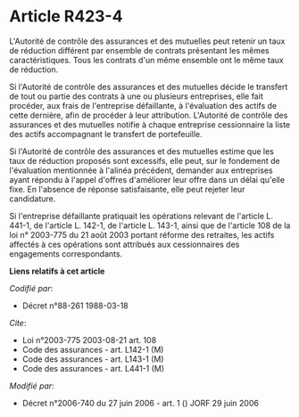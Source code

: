 # Article R423-4

L'Autorité de contrôle des assurances et des mutuelles peut retenir un taux de réduction différent par ensemble de contrats
présentant les mêmes caractéristiques. Tous les contrats d'un même ensemble ont le même taux de réduction.

Si l'Autorité de contrôle des assurances et des mutuelles décide le transfert de tout ou partie des contrats à une ou
plusieurs entreprises, elle fait procéder, aux frais de l'entreprise défaillante, à l'évaluation des actifs de cette
dernière, afin de procéder à leur attribution. L'Autorité de contrôle des assurances et des mutuelles notifie à chaque
entreprise cessionnaire la liste des actifs accompagnant le transfert de portefeuille.

Si l'Autorité de contrôle des assurances et des mutuelles estime que les taux de réduction proposés sont excessifs, elle
peut, sur le fondement de l'évaluation mentionnée à l'alinéa précédent, demander aux entreprises ayant répondu à l'appel
d'offres d'améliorer leur offre dans un délai qu'elle fixe. En l'absence de réponse satisfaisante, elle peut rejeter leur
candidature.

Si l'entreprise défaillante pratiquait les opérations relevant de l'article L. 441-1, de l'article L. 142-1, de l'article L.
143-1, ainsi que de l'article 108 de la loi n° 2003-775 du 21 août 2003 portant réforme des retraites, les actifs affectés à
ces opérations sont attribués aux cessionnaires des engagements correspondants.

**Liens relatifs à cet article**

_Codifié par_:

  - Décret n°88-261 1988-03-18

_Cite_:

  - Loi n°2003-775 2003-08-21 art. 108
  - Code des assurances - art. L142-1 (M)
  - Code des assurances - art. L143-1 (M)
  - Code des assurances - art. L441-1 (M)

_Modifié par_:

  - Décret n°2006-740 du 27 juin 2006 - art. 1 () JORF 29 juin 2006
